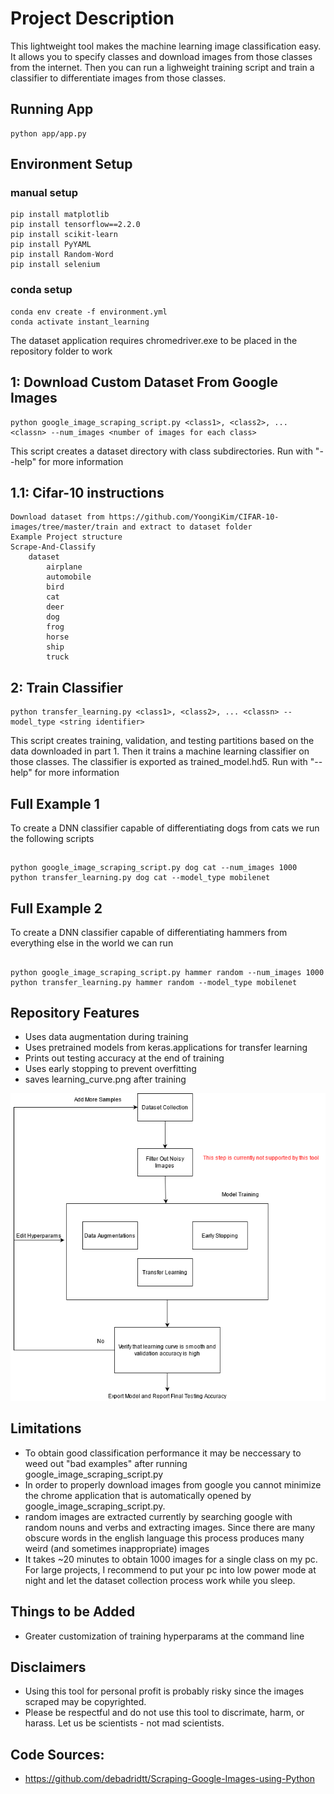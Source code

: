 # Project Description
This lightweight tool makes the machine learning image classification easy. It allows you to specify classes and download images from those classes from the internet. Then you can run a lighweight training script and train a classifier to differentiate images from those classes.

## Running App
```
python app/app.py
```

## Environment Setup 
### manual setup
    pip install matplotlib
    pip install tensorflow==2.2.0
    pip install scikit-learn
    pip install PyYAML
    pip install Random-Word 
    pip install selenium
### conda setup
    conda env create -f environment.yml
    conda activate instant_learning
The dataset application requires chromedriver.exe to be placed in the repository folder to work

## 1: Download Custom Dataset From Google Images
    python google_image_scraping_script.py <class1>, <class2>, ... <classn> --num_images <number of images for each class>
This script creates a dataset directory with class subdirectories. Run with "--help" 
for more information

## 1.1: Cifar-10 instructions
    Download dataset from https://github.com/YoongiKim/CIFAR-10-images/tree/master/train and extract to dataset folder
    Example Project structure
    Scrape-And-Classify
        dataset
            airplane
            automobile
            bird
            cat
            deer
            dog
            frog
            horse
            ship
            truck

## 2: Train Classifier
    python transfer_learning.py <class1>, <class2>, ... <classn> --model_type <string identifier>
This script creates training, validation, and testing partitions based on the data downloaded in part 1. Then it trains a machine learning classifier on those classes. The classifier is exported as trained_model.hd5. Run with "--help" for more information

## Full Example 1
To create a DNN classifier capable of differentiating dogs from cats we run the following scripts
##
    python google_image_scraping_script.py dog cat --num_images 1000
    python transfer_learning.py dog cat --model_type mobilenet

## Full Example 2
To create a DNN classifier capable of differentiating hammers from everything else in the world we can run
##
    python google_image_scraping_script.py hammer random --num_images 1000
    python transfer_learning.py hammer random --model_type mobilenet    

## Repository Features
* Uses data augmentation during training 
* Uses pretrained models from keras.applications for transfer learning
* Prints out testing accuracy at the end of training
* Uses early stopping to prevent overfitting
* saves learning_curve.png after training

![Alt text](graphics/machine_learning.png?raw=true "Title")
## Limitations
* To obtain good classification performance it may be neccessary to weed out "bad examples" after running google_image_scraping_script.py
* In order to properly download images from google you cannot minimize the chrome application that is automatically opened by google_image_scraping_script.py.
* random images are extracted currently by searching google with random nouns and verbs and extracting images. Since there are many obscure words in the english language this process produces many weird (and sometimes inappropriate) images
* It takes ~20 minutes to obtain 1000 images for a single class on my pc. For large projects, I recommend to put your pc into low power mode at night and let the dataset collection process work while you sleep.

## Things to be Added
* Greater customization of training hyperparams at the command line

## Disclaimers
* Using this tool for personal profit is probably risky since the images scraped may be copyrighted.
* Please be respectful and do not use this tool to discrimate, harm, or harass. Let us be scientists - not mad scientists. 


## Code Sources:
* https://github.com/debadridtt/Scraping-Google-Images-using-Python


